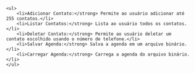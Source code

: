 
    <ul>
        <li>Adicionar Contato:</strong> Permite ao usuário adicionar até 255 contatos.</li>
        <li>Listar Contatos:</strong> Lista ao usuário todos os contatos.</li>
        <li>Deletar Contato:</strong> Permite ao usuário deletar um contato escolhido usando o número de telefone.</li>
        <li>Salvar Agenda:</strong> Salva a agenda em um arquivo binário.</li>
        <li>Carregar Agenda:</strong> Carrega a agenda do arquivo binário.</li>
    </ul>
